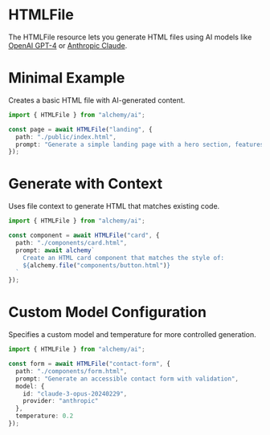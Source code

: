# HTMLFile

The HTMLFile resource lets you generate HTML files using AI models like [OpenAI GPT-4](https://platform.openai.com/docs/models/gpt-4) or [Anthropic Claude](https://www.anthropic.com/claude).

# Minimal Example

Creates a basic HTML file with AI-generated content.

```ts
import { HTMLFile } from "alchemy/ai";

const page = await HTMLFile("landing", {
  path: "./public/index.html",
  prompt: "Generate a simple landing page with a hero section, features list, and contact form"
});
```

# Generate with Context

Uses file context to generate HTML that matches existing code.

```ts
import { HTMLFile } from "alchemy/ai";

const component = await HTMLFile("card", {
  path: "./components/card.html", 
  prompt: await alchemy`
    Create an HTML card component that matches the style of:
    ${alchemy.file("components/button.html")}
  `
});
```

# Custom Model Configuration

Specifies a custom model and temperature for more controlled generation.

```ts
import { HTMLFile } from "alchemy/ai";

const form = await HTMLFile("contact-form", {
  path: "./components/form.html",
  prompt: "Generate an accessible contact form with validation",
  model: {
    id: "claude-3-opus-20240229",
    provider: "anthropic"
  },
  temperature: 0.2
});
```